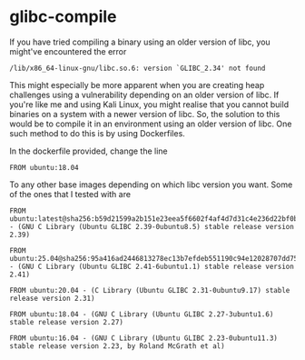 # glibc-compile

If you have tried compiling a binary using an older version of libc, you might've encountered the error 

```
/lib/x86_64-linux-gnu/libc.so.6: version `GLIBC_2.34' not found
```

This might especially be more apparent when you are creating heap challenges using a vulnerability depending on an older version of libc. If you're like me and using Kali Linux, you might realise that you cannot build binaries on a system with a newer version of libc. So, the solution to this would be to compile it in an environment using an older version of libc. One such method to do this is by using Dockerfiles.

In the dockerfile provided, change the line

```
FROM ubuntu:18.04
```

To any other base images depending on which libc version you want. Some of the ones that I tested with are 

```
FROM ubuntu:latest@sha256:b59d21599a2b151e23eea5f6602f4af4d7d31c4e236d22bf0b62b86d2e386b8f - (GNU C Library (Ubuntu GLIBC 2.39-0ubuntu8.5) stable release version 2.39)

FROM ubuntu:25.04@sha256:95a416ad2446813278ec13b7efdeb551190c94e12028707dd7525632d3cec0d1 - (GNU C Library (Ubuntu GLIBC 2.41-6ubuntu1.1) stable release version 2.41)

FROM ubuntu:20.04 - (C Library (Ubuntu GLIBC 2.31-0ubuntu9.17) stable release version 2.31)

FROM ubuntu:18.04 - (GNU C Library (Ubuntu GLIBC 2.27-3ubuntu1.6) stable release version 2.27)

FROM ubuntu:16.04 - (GNU C Library (Ubuntu GLIBC 2.23-0ubuntu11.3) stable release version 2.23, by Roland McGrath et al)
```
